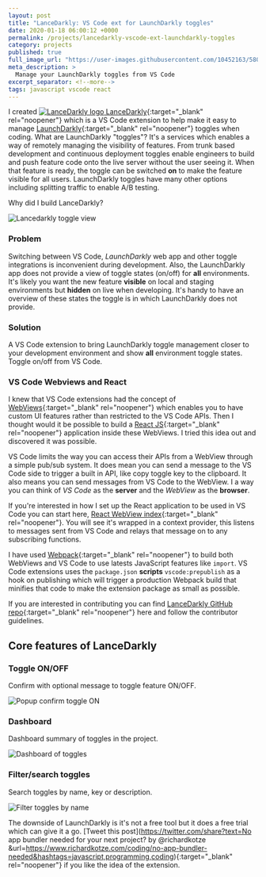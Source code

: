 ```yaml
---
layout: post
title: "LanceDarkly: VS Code ext for LaunchDarkly toggles"
date: 2020-01-18 06:00:12 +0000
permalink: /projects/lancedarkly-vscode-ext-launchdarkly-toggles
category: projects
published: true
full_image_url: "https://user-images.githubusercontent.com/10452163/58038723-ae054500-7b28-11e9-8799-2d7b5b9a72b1.png"
meta_description: >
  Manage your LaunchDarkly toggles from VS Code
excerpt_separator: <!--more-->
tags: javascript vscode react
---
```


I created [![LanceDarkly logo](https://user-images.githubusercontent.com/10452163/58038609-3d5e2880-7b28-11e9-9a6c-d219a9a617e0.png) LanceDarkly](https://marketplace.visualstudio.com/items?itemName=RichardKotze.lancedarkly){:target="\_blank" rel="noopener"} which is a VS Code extension to help make it easy to manage [LaunchDarkly](https://launchdarkly.com/){:target="\_blank" rel="noopener"} toggles when coding. What are LaunchDarkly "toggles"? It's a services which enables a way of remotely managing the visibility of features. From trunk based development and continuous deployment toggles enable engineers to build and push feature code onto the live server without the user seeing it. When that feature is ready, the toggle can be switched **on** to make the feature visible for all users. LaunchDarkly toggles have many other options including splitting traffic to enable A/B testing.

Why did I build LanceDarkly?

<!--more-->

![Lancedarkly toggle view](https://user-images.githubusercontent.com/10452163/58038723-ae054500-7b28-11e9-8799-2d7b5b9a72b1.png)

### Problem

Switching between VS Code, _LaunchDarkly_ web app and other toggle integrations is inconvenient during development. Also, the LaunchDarkly app does not provide a view of toggle states (on/off) for **all** environments. It's likely you want the new feature **visible** on local and staging environments but **hidden** on live when developing. It's handy to have an overview of these states the toggle is in which LaunchDarkly does not provide.

### Solution

A VS Code extension to bring LaunchDarkly toggle management closer to your development environment and show **all** environment toggle states. Toggle on/off from VS Code.

### VS Code Webviews and React

I knew that VS Code extensions had the concept of [WebViews](https://code.visualstudio.com/api/extension-guides/webview){:target="\_blank" rel="noopener"} which enables you to have custom UI features rather than restricted to the VS Code APIs. Then I thought would it be possible to build a [React JS](https://reactjs.org/){:target="\_blank" rel="noopener"} application inside these WebViews. I tried this idea out and discovered it was possible.

VS Code limits the way you can access their APIs from a WebView through a simple pub/sub system. It does mean you can send a message to the VS Code side to trigger a built in API, like copy toggle key to the clipboard. It also means you can send messages from VS Code to the WebView. I a way you can think of _VS Code_ as the **server** and the _WebView_ as the **browser**.

If you're interested in how I set up the React application to be used in VS Code you can start here, [React WebView index](https://github.com/rkotze/lancedarkly/blob/master/src/webviews/index.js){:target="\_blank" rel="noopener"}. You will see it's wrapped in a context provider, this listens to messages sent from VS Code and relays that message on to any subscribing functions.

I have used [Webpack](https://webpack.js.org/){:target="\_blank" rel="noopener"} to build both WebViews and VS Code to use latests JavaScript features like `import`. VS Code extensions uses the `package.json` **scripts** `vscode:prepublish` as a hook on publishing which will trigger a production Webpack build that minifies that code to make the extension package as small as possible. 

If you are interested in contributing you can find [LanceDarkly GitHub repo](https://github.com/rkotze/lancedarkly){:target="\_blank" rel="noopener"} here and follow the contributor guidelines.

## Core features of LanceDarkly

### Toggle ON/OFF

Confirm with optional message to toggle feature ON/OFF.

![Popup confirm toggle ON](https://user-images.githubusercontent.com/10452163/58038930-3c79c680-7b29-11e9-91d7-b8d418ce5aa3.png)

### Dashboard

Dashboard summary of toggles in the project.

![Dashboard of toggles](https://user-images.githubusercontent.com/10452163/58039054-8b276080-7b29-11e9-8c98-7589462c531d.png)

### Filter/search toggles

Search toggles by name, key or description.

![Filter toggles by name](https://user-images.githubusercontent.com/10452163/58039220-fcffaa00-7b29-11e9-8f6b-e753dfe0c40a.png)

The downside of LaunchDarkly is it's not a free tool but it does a free trial which can give it a go. [Tweet this post](https://twitter.com/share?text=No app bundler needed for your next project? by @richardkotze &url=https://www.richardkotze.com/coding/no-app-bundler-needed&hashtags=javascript,programming,coding){:target="\_blank" rel="noopener"} if you like the idea of the extension.
